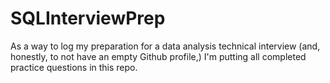 # SQLInterviewPrep
As a way to log my preparation for a data analysis technical interview (and, honestly, to not have an empty Github profile,) I'm putting all completed practice questions in this repo.
